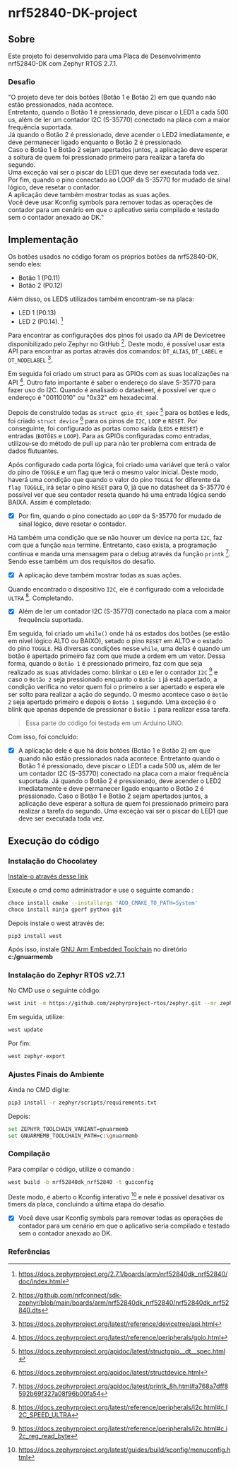 # nrf52840-DK-project

## Sobre

Este projeto foi desenvolvido para uma Placa de Desenvolvimento nrf52840-DK com Zephyr RTOS 2.7.1. 

### Desafio

"O projeto deve ter dois botões (Botão 1 e Botão 2) em que quando não estão pressionados, nada acontece.   
Entretanto, quando o Botão 1 é pressionado, deve piscar o LED1 a cada 500 us, além de ler um contador I2C (S-35770) conectado na placa com a maior frequência suportada.  
Já quando o Botão 2 é pressionado, deve acender o LED2 imediatamente, e deve permanecer ligado enquanto o Botão 2 é pressionado.  
Caso o Botão 1 e Botão 2 sejam apertados juntos, a aplicação deve esperar a soltura de quem foi pressionado primeiro para realizar a tarefa do segundo.   
Uma exceção vai ser o piscar do LED1 que deve ser executada toda vez.  
Por fim, quando o pino conectado ao LOOP da S-35770 for mudado de sinal lógico, deve resetar o contador.  
A aplicação deve também mostrar todas as suas ações.  
Você deve usar Kconfig symbols para remover todas as operações de contador para um cenário em que o aplicativo seria compilado e testado sem o contador anexado ao DK."  

## Implementação

Os botões usados no código foram os próprios botões da nrf52840-DK, sendo eles: 
- Botão 1 (P0.11)
- Botão 2 (P0.12)

Além disso, os LEDS utilizados também encontram-se na placa: 
- LED 1 (P0.13) 
- LED 2 (P0.14). [^1]

Para encontrar as configurações dos pinos foi usado da API de Devicetree disponibilizado pelo Zephyr no GitHub [^2]. Deste modo, é possível usar esta API para encontrar as portas através dos comandos:
`DT_ALIAS`, `DT_LABEL` e `DT_NODELABEL` [^3]. 


Em seguida foi criado um struct para as GPIOs com as suas localizações na API [^4]. Outro fato importante é saber o endereço do slave S-35770 para fazer uso do I2C. Quando é analisado o datasheet, é possível ver que o endereço é "00110010" ou "0x32" em hexadecimal. 


Depois de construído todas as `struct gpio_dt_spec` [^5] para os botões e leds, foi criado `struct device` [^6] para os pinos de `I2C`, `LOOP` e `RESET`. Por conseguinte, foi configurado as portas como saída (`LEDS` e `RESET`) e entradas (`BOTÕES` e `LOOP`). Para as GPIOs configuradas como entradas, utilizou-se do método de pull up para não ter problema com entrada de dados flutuantes.

Após configurado cada porta lógica, foi criado uma variável que terá o valor do pino de `TOGGLE` e um flag que terá o mesmo valor inicial. Deste modo, haverá uma condição que quando o valor do pino `TOGGLE` for diferente da `flag TOGGLE`, irá setar o pino `RESET` para 0, já que no datasheet da S-35770 é possível ver que seu contador reseta quando há uma entrada lógica sendo BAIXA. Assim é completado: 

- [x] Por fim, quando o pino conectado ao `LOOP` da S-35770 for mudado de sinal lógico, deve resetar o contador.

Há também uma condição que se não houver um device na porta `I2C`, faz com que a função `main` termine. Entretanto, caso exista, a programação continua e manda uma mensagem para o debug através da função `printk` [^7]. 
Sendo esse também um dos requisitos do desafio.

- [x] A aplicação deve também mostrar todas as suas ações.


Quando encontrado o dispositivo `I2C`, ele é configurado com a velocidade `ULTRA` [^8]. Completando.

- [x] Além de ler um contador I2C (S-35770) conectado na placa com a maior frequência suportada.

Em seguida, foi criado um `while()` onde há os estados dos botões (se estão em nível lógico ALTO ou BAIXO), setado o pino `RESET` em ALTO e o estado do pino `TOGGLE`. Há diversas condições nesse `while`, uma delas é quando um botão é apertado primeiro faz com que mude a ordem em um vetor. Dessa forma, quando o `Botão 1` é pressionado primeiro, faz com que seja realizado as suas atividades como: blinkar o `LED` e ler o contador `I2C` [^9] e caso o `Botão 2` seja pressionado enquanto o `Botão 1` já está apertado, a condição verifica no vetor quem foi o primeiro a ser apertado e espera ele ser solto para realizar a ação do segundo. O mesmo acontece caso o `Botão 2` seja apertado primeiro e depois o `Botão 1` segundo. Uma exceção é o blink que apenas depende de pressionar o `Botão 1` para realizar essa tarefa.
> Essa parte do código foi testada em um Arduino UNO. 

Com isso, foi concluído:

- [x] A aplicação dele é que há dois botões (Botão 1 e Botão 2) em que quando não estão pressionados nada acontece. Entretanto quando o Botão 1 é pressionado, deve piscar o LED1 a cada 500 us, além de ler um contador I2C (S-35770) conectado na placa com a maior frequência suportada.
Já quando o Botão 2 é pressionado, deve acender o LED2 imediatamente e deve permanecer ligado enquanto o Botão 2 é pressionado.
Caso o Botão 1 e Botão 2 sejam apertados juntos, a aplicação deve esperar a soltura de quem foi pressionado primeiro para realizar a tarefa do segundo. Uma exceção vai ser o piscar do LED1 que deve ser executada toda vez.

## Execução do código

### Instalação do Chocolatey

[Instale-o através desse link](https://chocolatey.org/install)

Execute o cmd como administrador e use o seguinte comando :

```bash
choco install cmake --installargs 'ADD_CMAKE_TO_PATH=System'
choco install ninja gperf python git
```

Depois instale o west através de:

```
pip3 install west
```

Após isso, instale [GNU Arm Embedded Toolchain](https://developer.arm.com/tools-and-software/open-source-software/developer-tools/gnu-toolchain/gnu-rm/downloads) no diretório **c:/gnuarmemb**

### Instalação do Zephyr RTOS v2.7.1

No CMD use o seguinte código:

```bash
west init -m https://github.com/zephyrproject-rtos/zephyr.git --mr zephyr-v2.7.1
```

Em seguida, utilize:

```bash
west update
```

Por fim:

```bash
west zephyr-export
```

### Ajustes Finais do Ambiente

Ainda no CMD digite:
```bash
pip3 install -r zephyr/scripts/requirements.txt
```
Depois:

```bash
set ZEPHYR_TOOLCHAIN_VARIANT=gnuarmemb
set GNUARMEMB_TOOLCHAIN_PATH=c:\gnuarmemb
```

### Compilação
Para compilar o código, utilize o comando :

```bash
west build -b nrf52840dk_nrf52840 -t guiconfig
```

Deste modo, é aberto o Kconfig interativo [^10] e nele é possível desativar os timers da placa, concluindo a última etapa do desafio.

- [x] Você deve usar Kconfig symbols para remover todas as operações de contador para um cenário em que o aplicativo seria compilado e testado sem o contador anexado ao DK.

### Referências

[^1]:https://docs.zephyrproject.org/2.7.1/boards/arm/nrf52840dk_nrf52840/doc/index.html

[^2]:https://github.com/nrfconnect/sdk-zephyr/blob/main/boards/arm/nrf52840dk_nrf52840/nrf52840dk_nrf52840.dts

[^3]:https://docs.zephyrproject.org/latest/reference/devicetree/api.html

[^4]:https://docs.zephyrproject.org/latest/reference/peripherals/gpio.html

[^5]:https://docs.zephyrproject.org/apidoc/latest/structgpio__dt__spec.html

[^6]:https://docs.zephyrproject.org/apidoc/latest/structdevice.html

[^7]:https://docs.zephyrproject.org/apidoc/latest/printk_8h.html#a768a7dff8592b69f327a08f96b00fa54

[^8]:https://docs.zephyrproject.org/latest/reference/peripherals/i2c.html#c.I2C_SPEED_ULTRA

[^9]:https://docs.zephyrproject.org/latest/reference/peripherals/i2c.html#c.i2c_reg_read_byte

[^10]:https://docs.zephyrproject.org/latest/guides/build/kconfig/menuconfig.html
